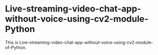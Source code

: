 # Live-streaming-video-chat-app-without-voice-using-cv2-module-Python
This is Live-streaming-video-chat-app-without-voice-using-cv2-module-of-Python.
